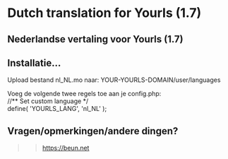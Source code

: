 # Dutch translation for Yourls (1.7)

## Nederlandse vertaling voor Yourls (1.7)

## Installatie...
Upload bestand nl_NL.mo naar: YOUR-YOURLS-DOMAIN/user/languages

Voeg de volgende twee regels toe aan je config.php:   
       //** Set custom language */   
       define( 'YOURLS_LANG', 'nl_NL' );

## Vragen/opmerkingen/andere dingen?
>> https://beun.net
